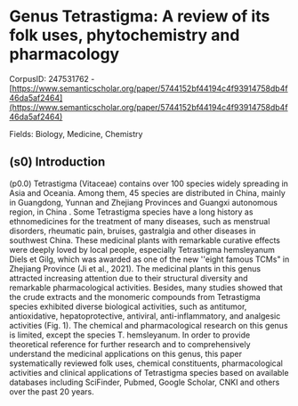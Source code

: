 # Genus Tetrastigma: A review of its folk uses, phytochemistry and pharmacology

CorpusID: 247531762 - [https://www.semanticscholar.org/paper/5744152bf44194c4f93914758db4f46da5af2464](https://www.semanticscholar.org/paper/5744152bf44194c4f93914758db4f46da5af2464)

Fields: Biology, Medicine, Chemistry

## (s0) Introduction
(p0.0) Tetrastigma (Vitaceae) contains over 100 species widely spreading in Asia and Oceania. Among them, 45 species are distributed in China, mainly in Guangdong, Yunnan and Zhejiang Provinces and Guangxi autonomous region, in China . Some Tetrastigma species have a long history as ethnomedicines for the treatment of many diseases, such as menstrual disorders, rheumatic pain, bruises, gastralgia and other diseases in southwest China. These medicinal plants with remarkable curative effects were deeply loved by local people, especially Tetrastigma hemsleyanum Diels et Gilg, which was awarded as one of the new ''eight famous TCMs" in Zhejiang Province (Ji et al., 2021). The medicinal plants in this genus attracted increasing attention due to their structural diversity and remarkable pharmacological activities. Besides, many studies showed that the crude extracts and the monomeric compounds from Tetrastigma species exhibited diverse biological activities, such as antitumor, antioxidative, hepatoprotective, antiviral, anti-inflammatory, and analgesic activities (Fig. 1). The chemical and pharmacological research on this genus is limited, except the species T. hemsleyanum. In order to provide theoretical reference for further research and to comprehensively understand the medicinal applications on this genus, this paper systematically reviewed folk uses, chemical constituents, pharmacological activities and clinical applications of Tetrastigma species based on available databases including SciFinder, Pubmed, Google Scholar, CNKI and others over the past 20 years.
